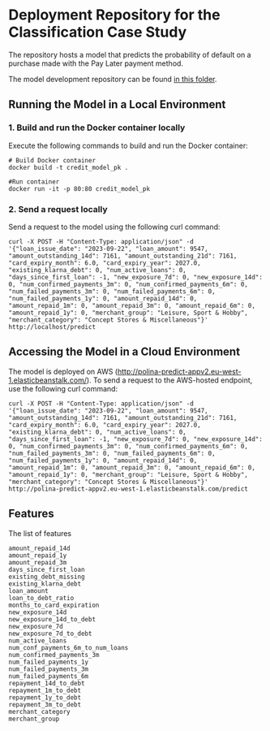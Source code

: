 # Deployment Repository for the Classification Case Study
The repository hosts a model that predicts the probability of default on a purchase made with the Pay Later payment method.

The model development repository can be found [in this folder](https://github.com/polinaknutssonklarna/model_development/tree/main/model_development).  


## Running the Model in a Local Environment
### 1. Build and run the Docker container locally

Execute the following commands to build and run the Docker container:

```
# Build Docker container
docker build -t credit_model_pk .

#Run container
docker run -it -p 80:80 credit_model_pk
```

### 2. Send a request locally

Send a request to the model using the following curl command:

```
curl -X POST -H "Content-Type: application/json" -d '{"loan_issue_date": "2023-09-22", "loan_amount": 9547, "amount_outstanding_14d": 7161, "amount_outstanding_21d": 7161, "card_expiry_month": 6.0, "card_expiry_year": 2027.0, "existing_klarna_debt": 0, "num_active_loans": 0, "days_since_first_loan": -1, "new_exposure_7d": 0, "new_exposure_14d": 0, "num_confirmed_payments_3m": 0, "num_confirmed_payments_6m": 0, "num_failed_payments_3m": 0, "num_failed_payments_6m": 0, "num_failed_payments_1y": 0, "amount_repaid_14d": 0, "amount_repaid_1m": 0, "amount_repaid_3m": 0, "amount_repaid_6m": 0, "amount_repaid_1y": 0, "merchant_group": "Leisure, Sport & Hobby", "merchant_category": "Concept Stores & Miscellaneous"}' http://localhost/predict
```

## Accessing the Model in a Cloud Environment
The model is deployed on AWS (http://polina-predict-appv2.eu-west-1.elasticbeanstalk.com/). To send a request to the AWS-hosted endpoint, use the following curl command:
```
curl -X POST -H "Content-Type: application/json" -d '{"loan_issue_date": "2023-09-22", "loan_amount": 9547, "amount_outstanding_14d": 7161, "amount_outstanding_21d": 7161, "card_expiry_month": 6.0, "card_expiry_year": 2027.0, "existing_klarna_debt": 0, "num_active_loans": 0, "days_since_first_loan": -1, "new_exposure_7d": 0, "new_exposure_14d": 0, "num_confirmed_payments_3m": 0, "num_confirmed_payments_6m": 0, "num_failed_payments_3m": 0, "num_failed_payments_6m": 0, "num_failed_payments_1y": 0, "amount_repaid_14d": 0, "amount_repaid_1m": 0, "amount_repaid_3m": 0, "amount_repaid_6m": 0, "amount_repaid_1y": 0, "merchant_group": "Leisure, Sport & Hobby", "merchant_category": "Concept Stores & Miscellaneous"}'  http://polina-predict-appv2.eu-west-1.elasticbeanstalk.com/predict
```


## Features
The list of features
```
amount_repaid_14d
amount_repaid_1y
amount_repaid_3m
days_since_first_loan
existing_debt_missing
existing_klarna_debt
loan_amount
loan_to_debt_ratio
months_to_card_expiration
new_exposure_14d
new_exposure_14d_to_debt
new_exposure_7d
new_exposure_7d_to_debt
num_active_loans
num_conf_payments_6m_to_num_loans
num_confirmed_payments_3m
num_failed_payments_1y
num_failed_payments_3m
num_failed_payments_6m
repayment_14d_to_debt
repayment_1m_to_debt
repayment_1y_to_debt
repayment_3m_to_debt
merchant_category
merchant_group
```